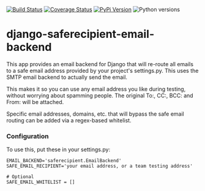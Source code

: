 [![Build Status](https://api.travis-ci.org/uw-it-aca/django-saferecipient-email-backend.svg?branch=master)](https://travis-ci.org/uw-it-aca/django-saferecipient-email-backend)
[![Coverage Status](https://coveralls.io/repos/github/uw-it-aca/django-saferecipient-email-backend/badge.svg?branch=master)](https://coveralls.io/github/uw-it-aca/django-saferecipient-email-backend?branch=master)
[![PyPi Version](https://img.shields.io/pypi/v/django-saferecipient-email-backend.svg)](https://pypi.python.org/pypi/django-saferecipient-email-backend)
![Python versions](https://img.shields.io/pypi/pyversions/django-saferecipient-email-backend.svg)


django-saferecipient-email-backend
==================================

This app provides an email backend for Django that will re-route all emails to a safe email address provided by your project's settings.py.  This uses the SMTP email backend to actually send the email.

This makes it so you can use any email address you like during testing, without worrying about spamming people.  The original To:, CC:, BCC: and From: will be attached.

Specific email addresses, domains, etc. that will bypass the safe email routing can be added via a regex-based whitelist.

### Configuration

To use this, put these in your settings.py:

    EMAIL_BACKEND='saferecipient.EmailBackend'
    SAFE_EMAIL_RECIPIENT='your email address, or a team testing address'
    
    # Optional
    SAFE_EMAIL_WHITELIST = []
